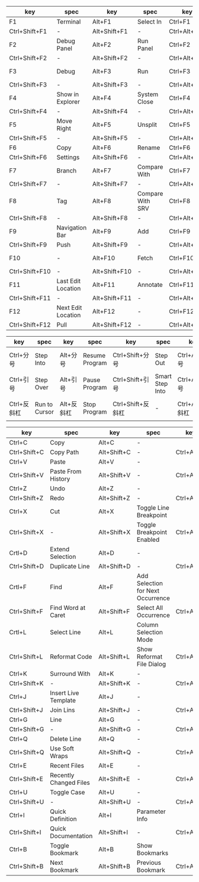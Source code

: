 | key | spec | key | spec | key | spec | key | spec |
| ---- | ---- | ---- | ---- | ---- | ---- | ---- | ---- |
| F1 | Terminal | Alt+F1 | Select In | Ctrl+F1 | Preview File in | Shift+F1 | Open |
| Ctrl+Shift+F1 | - | Alt+Shift+F1 | - | Ctrl+Alt+F1 | - | | |
| F2 | Debug Panel | Alt+F2 | Run Panel | Ctrl+F2 | Declaration | Shift+F2 | New |
| Ctrl+Shift+F2 | - | Alt+Shift+F2 | - | Ctrl+Alt+F2 | - | | |
| F3 | Debug | Alt+F3 | Run | Ctrl+F3 | Edit Configurations | Shift+F3 | Fold Selection |
| Ctrl+Shift+F3 | - | Alt+Shift+F3 | - | Ctrl+Alt+F3 | -  | | |
| F4 | Show in Explorer | Alt+F4 | System Close | Ctrl+F4 | Open in new window | Shift+F4 | Compare With |
| Ctrl+Shift+F4 | - | Alt+Shift+F4 | - | Ctrl+Alt+F4 | -  | | |
| F5 | Move Right | Alt+F5 | Unsplit | Ctrl+F5 | File Path | Shift+F5 | File Structure |
| Ctrl+Shift+F5 | - | Alt+Shift+F5 | - | Ctrl+Alt+F5 | -  | | |
| F6 | Copy | Alt+F6 | Rename | Ctrl+F6 | Move | Shift+F6 | - |
| Ctrl+Shift+F6 | Settings | Alt+Shift+F6 | - | Ctrl+Alt+F6 | -  | | |
| F7 | Branch | Alt+F7 | Compare With | Ctrl+F7 | Compare With Branch | Shift+F7 | - |
| Ctrl+Shift+F7 | - | Alt+Shift+F7 | - | Ctrl+Alt+F7 | -  | | |
| F8 | Tag | Alt+F8 | Compare With SRV | Ctrl+F8 | Compare With LRV | Shift+F8 | - |
| Ctrl+Shift+F8 | - | Alt+Shift+F8 | - | Ctrl+Alt+F8 | -  | | |
| F9 | Navigation Bar | Alt+F9 | Add | Ctrl+F9 | Commit Changes | Shift+F9 | - |
| Ctrl+Shift+F9 | Push | Alt+Shift+F9 | - | Ctrl+Alt+F9 | -  | | |
| F10 | - | Alt+F10 | Fetch | Ctrl+F10 | Merge Changes | Shift+F10 | - |
| Ctrl+Shift+F10 | - | Alt+Shift+F10 | - | Ctrl+Alt+F10 | -  | | |
| F11 | Last Edit Location | Alt+F11 | Annotate | Ctrl+F11 | Show Current Revision | Shift+F11 | - |
| Ctrl+Shift+F11 | - | Alt+Shift+F11 | - | Ctrl+Alt+F11 | -  | | |
| F12 | Next Edit Location | Alt+F12 | - | Ctrl+F12 | - | Shift+F12 | - | 
| Ctrl+Shift+F12 | Pull | Alt+Shift+F12 | - | Ctrl+Alt+F12 | -  | | |

| key | spec | key | spec | key | spec | key | spec |
| ---- | ---- | ---- | ---- | ---- | ---- | ---- | ---- |
| Ctrl+分号 | Step Into | Alt+分号 | Resume Program | Ctrl+Shift+分号 | Step Out | Ctrl+ALt+分号 | Froce Step Into |
| Ctrl+引号 | Step Over | Alt+引号 | Pause Program | Ctrl+Shift+引号 | Smart Step Into | Ctrl+Alt+引号 | Froce Step Over |
| Ctrl+反斜杠 | Run to Cursor | Alt+反斜杠 | Stop Program | Ctrl+Shift+反斜杠 | - | Ctrl+Alt+反斜杠 | Froce Run to Cursor |

| key | spec | key | spec | key | spec |
| ---- | ---- | ---- | ---- | ---- | ---- |
| Ctrl+C | Copy | Alt+C | - | | |
| Ctrl+Shift+C | Copy Path | Alt+Shift+C | - | Ctrl+Alt+C | - |
| Ctrl+V | Paste | Alt+V | - | | |
| Ctrl+Shift+V | Paste From History | Alt+Shift+V | - | Ctrl+Alt+V | - |
| Ctrl+Z | Undo | Alt+Z | - | | |
| Ctrl+Shift+Z | Redo | Alt+Shift+Z | - | Ctrl+Alt+Z | - |
| Ctrl+X | Cut | Alt+X | Toggle Line Breakpoint | | |
| Ctrl+Shift+X | - | Alt+Shift+X | Toggle Breakpoint Enabled | Ctrl+Alt+X | - |
| Crtl+D | Extend Selection | Alt+D | - | | |
| Ctrl+Shift+D | Duplicate Line | Alt+Shift+D | - | Ctrl+Alt+D | - |
| Crtl+F | Find | Alt+F | Add Selection for Next Occurrence | | |
| Ctrl+Shift+F | Find Word at Caret | Alt+Shift+F | Select All Occurrence | Ctrl+Alt+F | Find Panel |
| Crtl+L | Select Line | Alt+L | Column Selection Mode | | | 
| Ctrl+Shift+L | Reformat Code | Alt+Shift+L | Show Reformat File Dialog| Ctrl+Alt+L |  |
| Ctrl+K | Surround With | Alt+K | - | | |
| Ctrl+Shift+K | - | Alt+Shift+K | - | Ctrl+Alt+K | - |
| Ctrl+J | Insert Live Template | Alt+J | - | | | 
| Ctrl+Shift+J | Join Lins | Alt+Shift+J | - | Ctrl+Alt+J | - |
| Ctrl+G | Line | Alt+G | - | | |
| Ctrl+Shift+G | - | Alt+Shift+G | - | Ctrl+Alt+G | - |
| Ctrl+Q | Delete Line | Alt+Q | - | | |
| Ctrl+Shift+Q | Use Soft Wraps | Alt+Shift+Q | - | Ctrl+Alt+Q | - |
| Ctrl+E | Recent Files | Alt+E | - | | |
| Ctrl+Shift+E | Recently Changed Files | Alt+Shift+E | - | Ctrl+Alt+E | - |
| Ctrl+U | Toggle Case | Alt+U | - | | |
| Ctrl+Shift+U | - | Alt+Shift+U | - | Ctrl+Alt+U | - |
| Ctrl+I | Quick Definition | Alt+I | Parameter Info | | |
| Ctrl+Shift+I | Quick Documentation | Alt+Shift+I | - | Ctrl+Alt+I | - |
| Ctrl+B | Toggle Bookmark | Alt+B | Show Bookmarks | | |
| Ctrl+Shift+B | Next Bookmark | Alt+Shift+B | Previous Bookmark | Ctrl+Alt+B | - |